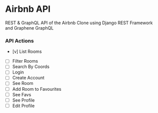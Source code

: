 # Airbnb API

REST & GraphQL API of the Airbnb Clone using Django REST Framework and Graphene GraphQL

### API Actions

- [v] List Rooms
- [ ] Filter Rooms
- [ ] Search By Coords
- [ ] Login
- [ ] Create Account
- [ ] See Room
- [ ] Add Room to Favourites
- [ ] See Favs
- [ ] See Profile
- [ ] Edit Profile
